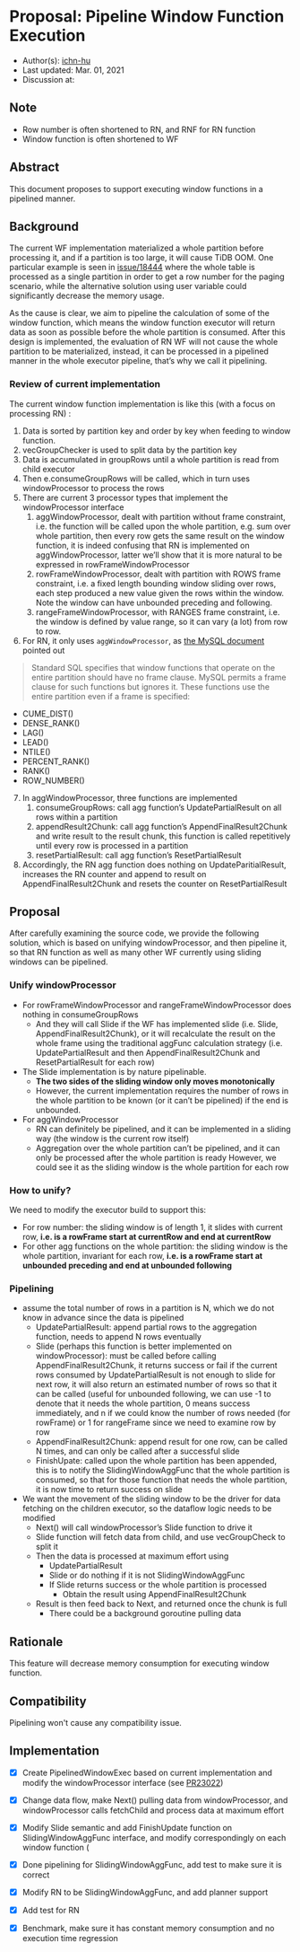 # Proposal: Pipeline Window Function Execution

- Author(s):    [ichn-hu](https://github.com/ichn-hu)
- Last updated:  Mar. 01, 2021
- Discussion at:  

## Note

* Row number is often shortened to RN, and RNF for RN function
* Window function is often shortened to WF



## Abstract

This document proposes to support executing window functions in a pipelined manner.

## Background

The current WF implementation materialized a whole partition before processing it, and if a partition is too large, it will cause TiDB OOM. One particular example is seen in [issue/18444](https://github.com/pingcap/tidb/issues/18444) where the whole table is processed as a single partition in order to get a row number for the paging scenario, while the alternative solution using user variable could significantly decrease the memory usage.

As the cause is clear, we aim to pipeline the calculation of some of the window function, which means the window function executor will return data as soon as possible before the whole partition is consumed. After this design is implemented, the evaluation of RN WF will not cause the whole partition to be materialized, instead, it can be processed in a pipelined manner in the whole executor pipeline, that’s why we call it pipelining.

### Review of current implementation

The current window function implementation is like this (with a focus on processing RN) :

1. Data is sorted by partition key and order by key when feeding to window function.
2. vecGroupChecker is used to split data by the partition key
3. Data is accumulated in groupRows until a whole partition is read from child executor
4. Then e.consumeGroupRows will be called, which in turn uses windowProcessor to process the rows
5. There are current 3 processor types that implement the windowProcessor interface  
   1. aggWindowProcessor, dealt with partition without frame constraint, i.e. the function will be called upon the whole partition, e.g. sum over whole partition, then every row gets the same result on the window function, it is indeed confusing that RN is implemented on aggWindowProcessor, latter we’ll show that it is more natural to be expressed in rowFrameWindowProcessor
   2. rowFrameWindowProcessor, dealt with partition with ROWS frame constraint, i.e. a fixed length bounding window sliding over rows, each step produced a new value given the rows within the window. Note the window can have unbounded preceding and following.
   3. rangeFrameWindowProcessor, with RANGES frame constraint, i.e. the window is defined by value range, so it can vary (a lot) from row to row.
6. For RN, it only uses `aggWindowProcessor`, as [the MySQL document](https://dev.mysql.com/doc/refman/8.0/en/window-functions-frames.html) pointed out  
> Standard SQL specifies that window functions that operate on the entire partition should have no frame clause. MySQL permits a frame clause for such functions but ignores it. These functions use the entire partition even if a frame is specified:  
* CUME_DIST()
* DENSE_RANK()
* LAG()
* LEAD()
* NTILE()
* PERCENT_RANK()
* RANK()
* ROW_NUMBER()

7. In aggWindowProcessor, three functions are implemented  
   1. consumeGroupRows: call agg function’s UpdatePartialResult on all rows within a partition
   2. appendResult2Chunk: call agg function’s AppendFinalResult2Chunk and write result to the result chunk, this function is called repetitively until every row is processed in a partition
   3. resetPartialResult: call agg function’s ResetPartialResult
8. Accordingly, the RN agg function does nothing on UpdateParitialResult, increases the RN counter and append to result on AppendFinalResult2Chunk and resets the counter on ResetPartialResult


## Proposal

After carefully examining the source code, we provide the following solution, which is based on unifying windowProcessor, and then pipeline it, so that RN function as well as many other WF currently using sliding windows can be pipelined.

### Unify windowProcessor

* For rowFrameWindowProcessor and rangeFrameWindowProcessor does nothing in consumeGroupRows  
  * And they will call Slide if the WF has implemented slide (i.e. Slide, AppendFinalResult2Chunk), or it will recalculate the result on the whole frame using the traditional aggFunc calculation strategy (i.e. UpdatePartialResult and then AppendFinalResult2Chunk and ResetPartialResult for each row)
* The Slide implementation is by nature pipelinable.  
  * **The two sides of the sliding window only moves monotonically**
  * However, the current implementation requires the number of rows in the whole partition to be known (or it can’t be pipelined) if the end is unbounded.
* For aggWindowProcessor  
  * RN can definitely be pipelined, and it can be implemented in a sliding way (the window is the current row itself)
  * Aggregation over the whole partition can’t be pipelined, and it can only be processed after the whole partition is ready
However, we could see it as the sliding window is the whole partition for each row

### How to unify?

We need to modify the executor build to support this:

* For row number: the sliding window is of length 1, it slides with current row, **i.e. is a rowFrame start at currentRow and end at currentRow**
* For other agg functions on the whole partition: the sliding window is the whole partition, invariant for each row, **i.e. is a rowFrame start at unbounded preceding and end at unbounded following**

### Pipelining

* assume the total number of rows in a partition is N, which we do not know in advance since the data is pipelined  
  * UpdatePartialResult: append partial rows to the aggregation function, needs to append N rows eventually
  * Slide (perhaps this function is better implemented on windowProcessor): must be called before calling AppendFinalResult2Chunk, it returns success or fail if the current rows consumed by UpdatePartialResult is not enough to slide for next row, it will also return an estimated number of rows so that it can be called (useful for unbounded following, we can use -1 to denote that it needs the whole partition, 0 means success immediately, and n if we could know the number of rows needed (for rowFrame) or 1 for rangeFrame since we need to examine row by row
  * AppendFinalResult2Chunk: append result for one row, can be called N times, and can only be called after a successful slide
  * FinishUpate: called upon the whole partition has been appended, this is to notify the SlidingWindowAggFunc that the whole partition is consumed, so that for those function that needs the whole partition, it is now time to return success on slide
* We want the movement of the sliding window to be the driver for data fetching on the children executor, so the dataflow logic needs to be modified  
  * Next() will call windowProcessor’s Slide function to drive it
  * Slide function will fetch data from child, and use vecGroupCheck to split it
  * Then the data is processed at maximum effort using  
    * UpdatePartialResult
    * Slide or do nothing if it is not SlidingWindowAggFunc
    * If Slide returns success or the whole partition is processed  
      * Obtain the result using AppendFinalResult2Chunk
  * Result is then feed back to Next, and returned once the chunk is full  
    * There could be a background goroutine pulling data

## Rationale

This feature will decrease memory consumption for executing window function.

## Compatibility

Pipelining won't cause any compatibility issue.

## Implementation

* [x] Create PipelinedWindowExec based on current implementation and modify the windowProcessor interface (see [PR23022](https://github.com/pingcap/tidb/pull/23022))
* [x] Change data flow, make Next() pulling data from windowProcessor, and windowProcessor calls fetchChild and process data at maximum effort
* [x] Modify Slide semantic and add FinishUpdate function on SlidingWindowAggFunc interface, and modify correspondingly on each window function (
* [x] Done pipelining for SlidingWindowAggFunc, add test to make sure it is correct 
* [x] Modify RN to be SlidingWindowAggFunc, and add planner support
* [x] Add test for RN
* [x] Benchmark, make sure it has constant memory consumption and no execution time regression


